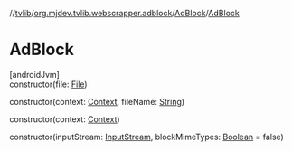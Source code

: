 //[tvlib](../../../index.md)/[org.mjdev.tvlib.webscrapper.adblock](../index.md)/[AdBlock](index.md)/[AdBlock](-ad-block.md)

# AdBlock

[androidJvm]\
constructor(file: [File](https://developer.android.com/reference/kotlin/java/io/File.html))

constructor(context: [Context](https://developer.android.com/reference/kotlin/android/content/Context.html), fileName: [String](https://kotlinlang.org/api/latest/jvm/stdlib/kotlin/-string/index.html))

constructor(context: [Context](https://developer.android.com/reference/kotlin/android/content/Context.html))

constructor(inputStream: [InputStream](https://developer.android.com/reference/kotlin/java/io/InputStream.html), blockMimeTypes: [Boolean](https://kotlinlang.org/api/latest/jvm/stdlib/kotlin/-boolean/index.html) = false)
